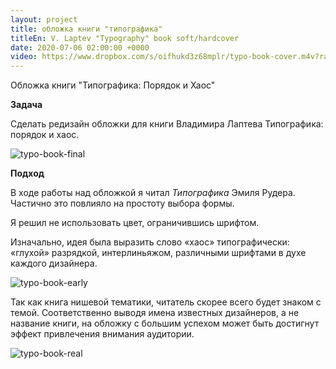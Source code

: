```yaml
---
layout: project
title: обложка книги "типографика"
titleEn: V. Laptev "Typography" book soft/hardcover
date: 2020-07-06 02:00:00 +0000
video: https://www.dropbox.com/s/oifhukd3z68mplr/typo-book-cover.m4v?raw=1
--- 
```


<span class="mark">Обложка книги "Типографика: Порядок и Хаос"</span>

**Задача**

Сделать редизайн обложки для книги Владимира Лаптева Типографика: порядок и хаос.  

![typo-book-final](https://www.dropbox.com/s/1fs79960453nqkf/typo-book-final.jpg?raw=1)

**Подход**

В ходе работы над обложкой я читал _Типографика_ Эмиля Рудера. Частично это повлияло на простоту выбора формы.   

Я решил не использовать цвет, ограничившись шрифтом.  

Изначально, идея была выразить слово «хаос» типографически: «глухой» разрядкой, интерлиньяжом, различными шрифтами в духе каждого дизайнера.    

![typo-book-early](https://www.dropbox.com/s/v0q7bzwta1p45fh/typo-book-early.jpg?raw=1)

Так как книга нишевой тематики, читатель скорее всего будет знаком с темой. Соответственно выводя имена известных дизайнеров, а не название книги, на обложку с большим успехом может быть достигнут эффект привлечения внимания аудитории.

![typo-book-real](https://www.dropbox.com/s/8ndtcwhnx0z8ykt/typo-book-real.jpg?raw=1)
